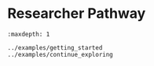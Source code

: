 # Researcher Pathway 

```{toctree}
:maxdepth: 1

../examples/getting_started
../examples/continue_exploring
```